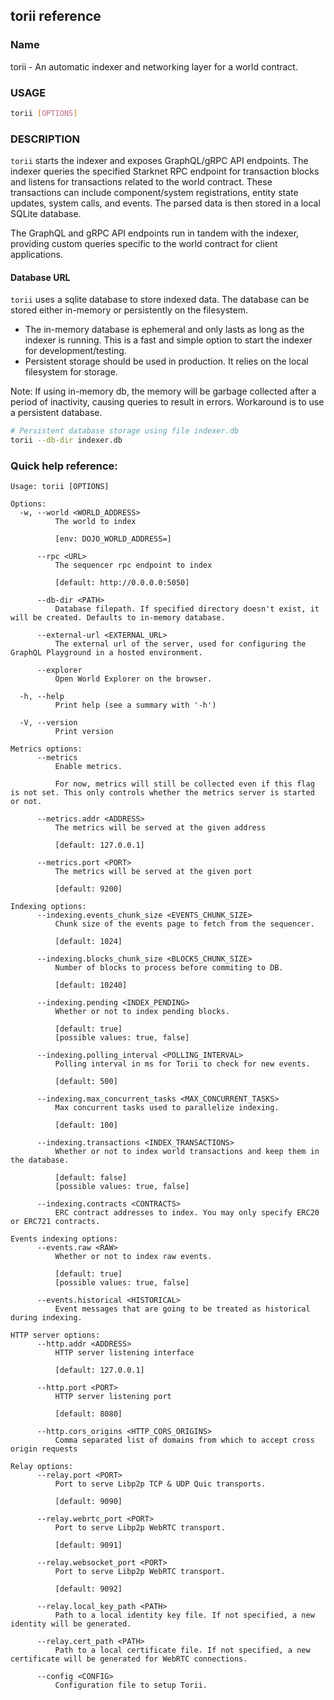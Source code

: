 ## torii reference

### Name

torii - An automatic indexer and networking layer for a world contract.

### USAGE

```sh
torii [OPTIONS]
```

### DESCRIPTION

`torii` starts the indexer and exposes GraphQL/gRPC API endpoints. The indexer queries the specified Starknet RPC endpoint for transaction blocks and listens for transactions related to the world contract. These transactions can include component/system registrations, entity state updates, system calls, and events. The parsed data is then stored in a local SQLite database.

The GraphQL and gRPC API endpoints run in tandem with the indexer, providing custom queries specific to the world contract for client applications.

#### Database URL

`torii` uses a sqlite database to store indexed data. The database can be stored either in-memory or persistently on the filesystem.

-   The in-memory database is ephemeral and only lasts as long as the indexer is running. This is a fast and simple option to start the indexer for development/testing.
-   Persistent storage should be used in production. It relies on the local filesystem for storage.

Note: If using in-memory db, the memory will be garbage collected after a period of inactivity, causing queries to result in errors. Workaround is to use a persistent database.

```sh
# Persistent database storage using file indexer.db
torii --db-dir indexer.db
```

### Quick help reference:

```
Usage: torii [OPTIONS]

Options:
  -w, --world <WORLD_ADDRESS>
          The world to index
          
          [env: DOJO_WORLD_ADDRESS=]

      --rpc <URL>
          The sequencer rpc endpoint to index
          
          [default: http://0.0.0.0:5050]

      --db-dir <PATH>
          Database filepath. If specified directory doesn't exist, it will be created. Defaults to in-memory database.

      --external-url <EXTERNAL_URL>
          The external url of the server, used for configuring the GraphQL Playground in a hosted environment.

      --explorer
          Open World Explorer on the browser.

  -h, --help
          Print help (see a summary with '-h')

  -V, --version
          Print version

Metrics options:
      --metrics
          Enable metrics.
          
          For now, metrics will still be collected even if this flag is not set. This only controls whether the metrics server is started or not.

      --metrics.addr <ADDRESS>
          The metrics will be served at the given address
          
          [default: 127.0.0.1]

      --metrics.port <PORT>
          The metrics will be served at the given port
          
          [default: 9200]

Indexing options:
      --indexing.events_chunk_size <EVENTS_CHUNK_SIZE>
          Chunk size of the events page to fetch from the sequencer.
          
          [default: 1024]

      --indexing.blocks_chunk_size <BLOCKS_CHUNK_SIZE>
          Number of blocks to process before commiting to DB.
          
          [default: 10240]

      --indexing.pending <INDEX_PENDING>
          Whether or not to index pending blocks.
          
          [default: true]
          [possible values: true, false]

      --indexing.polling_interval <POLLING_INTERVAL>
          Polling interval in ms for Torii to check for new events.
          
          [default: 500]

      --indexing.max_concurrent_tasks <MAX_CONCURRENT_TASKS>
          Max concurrent tasks used to parallelize indexing.
          
          [default: 100]

      --indexing.transactions <INDEX_TRANSACTIONS>
          Whether or not to index world transactions and keep them in the database.
          
          [default: false]
          [possible values: true, false]

      --indexing.contracts <CONTRACTS>
          ERC contract addresses to index. You may only specify ERC20 or ERC721 contracts.

Events indexing options:
      --events.raw <RAW>
          Whether or not to index raw events.
          
          [default: true]
          [possible values: true, false]

      --events.historical <HISTORICAL>
          Event messages that are going to be treated as historical during indexing.

HTTP server options:
      --http.addr <ADDRESS>
          HTTP server listening interface
          
          [default: 127.0.0.1]

      --http.port <PORT>
          HTTP server listening port
          
          [default: 8080]

      --http.cors_origins <HTTP_CORS_ORIGINS>
          Comma separated list of domains from which to accept cross origin requests

Relay options:
      --relay.port <PORT>
          Port to serve Libp2p TCP & UDP Quic transports.
          
          [default: 9090]

      --relay.webrtc_port <PORT>
          Port to serve Libp2p WebRTC transport.
          
          [default: 9091]

      --relay.websocket_port <PORT>
          Port to serve Libp2p WebRTC transport.
          
          [default: 9092]

      --relay.local_key_path <PATH>
          Path to a local identity key file. If not specified, a new identity will be generated.

      --relay.cert_path <PATH>
          Path to a local certificate file. If not specified, a new certificate will be generated for WebRTC connections.

      --config <CONFIG>
          Configuration file to setup Torii.
```